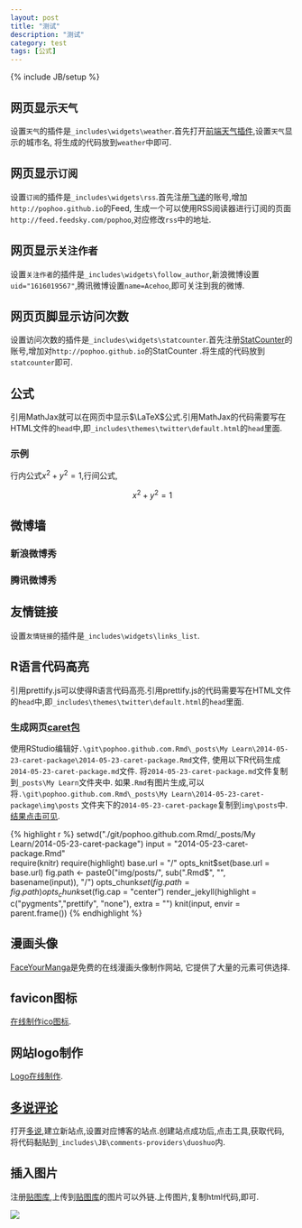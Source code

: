 ```yaml
---
layout: post
title: "测试"
description: "测试"
category: test
tags: [公式]
---
```

{% include JB/setup %}

## 网页显示`天气`

设置`天气`的插件是`_includes\widgets\weather`.首先打开[前端天气插件](http://lab.julying.com/weather/),设置`天气`显示的城市名,
将生成的代码放到`weather`中即可.

## 网页显示`订阅`

设置`订阅`的插件是`_includes\widgets\rss`.首先注册[飞递](http://www.feedsky.com/)的账号,增加`http://pophoo.github.io`的Feed,
生成一个可以使用RSS阅读器进行订阅的页面`http://feed.feedsky.com/pophoo`,对应修改`rss`中的地址.

## 网页显示`关注作者`

设置`关注作者`的插件是`_includes\widgets\follow_author`,新浪微博设置`uid="1616019567"`,腾讯微博设置`name=Acehoo`,即可关注到我的微博.

## 网页页脚显示访问次数

设置访问次数的插件是`_includes\widgets\statcounter`.首先注册[StatCounter](http://statcounter.com/)的账号,增加对`http://pophoo.github.io`的StatCounter
.将生成的代码放到`statcounter`即可.

## 公式

引用MathJax就可以在网页中显示$\LaTeX$公式.引用MathJax的代码需要写在HTML文件的`head`中,即`_includes\themes\twitter\default.html`的`head`里面.

### 示例

行内公式$x^2+y^2=1$,行间公式,

$$x^2+y^2=1$$

## 微博墙

### 新浪微博秀

### 腾讯微博秀

## 友情链接

设置`友情链接`的插件是`_includes\widgets\links_list`.

## R语言代码高亮

引用prettify.js可以使得R语言代码高亮.引用prettify.js的代码需要写在HTML文件的`head`中,即`_includes\themes\twitter\default.html`的`head`里面.

### 生成网页[caret包](http://pophoo.github.io/r/2014/05/23/caret-package/)

使用RStudio编辑好`.\git\pophoo.github.com.Rmd\_posts\My Learn\2014-05-23-caret-package\2014-05-23-caret-package.Rmd`文件,
使用以下R代码生成`2014-05-23-caret-package.md`文件.
将`2014-05-23-caret-package.md`文件复制到`_posts\My Learn`文件夹中.
如果`.Rmd`有图片生成,可以将`.\git\pophoo.github.com.Rmd\_posts\My Learn\2014-05-23-caret-package\img\posts`
文件夹下的`2014-05-23-caret-package`复制到`img\posts`中.
[结果点击可见](http://pophoo.github.io/r/2014/05/23/caret-package/).

{% highlight r %}
setwd("./git/pophoo.github.com.Rmd/_posts/My Learn/2014-05-23-caret-package")
input = "2014-05-23-caret-package.Rmd"  
require(knitr)
require(highlight)
base.url = "/"
opts_knit$set(base.url = base.url)
fig.path <- paste0("img/posts/", sub(".Rmd$", "", basename(input)), "/")
opts_chunk$set(fig.path = fig.path)
opts_chunk$set(fig.cap = "center")
render_jekyll(highlight = c("pygments","prettify", "none"), extra = "")
knit(input, envir = parent.frame())
{% endhighlight %}

## 漫画头像

[FaceYourManga](http://www.faceyourmanga.com/)是免费的在线漫画头像制作网站,
它提供了大量的元素可供选择.

## favicon图标

[在线制作ico图标](http://www.bitbug.net/).

## 网站logo制作

[Logo在线制作](http://www.logowu.com/).

## [多说评论](http://duoshuo.com/)

打开[多说](http://duoshuo.com/),建立新站点,设置对应博客的站点.创建站点成功后,点击工具,获取代码,
将代码黏贴到`_includes\JB\comments-providers\duoshuo`内.

## 插入图片

注册[贴图库](http://tietuku.com/),上传到[贴图库](http://tietuku.com/)的图片可以外链.上传图片,复制html代码,即可.

<a href="http://tietuku.com/e651fe05ffdb27da" target="_blank"><img src="http://i1.tietuku.com/e651fe05ffdb27da.gif" /></a>


